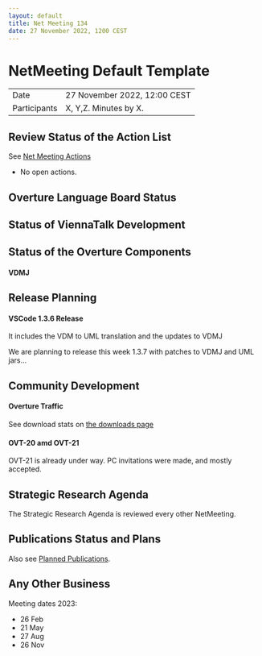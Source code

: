 ```yaml
---
layout: default
title: Net Meeting 134
date: 27 November 2022, 1200 CEST
---
```


<script src="https://code.jquery.com/jquery-1.11.1.min.js">
</script>
<script src="/javascripts/edit.js"></script>
<script>setEditButonNm();</script>

# NetMeeting Default Template

|||
|---|---|
| Date | 27 November 2022, 12:00 CEST |
| Participants | X, Y,Z.  Minutes by X. |


## Review Status of the Action List

See [Net Meeting Actions](https://github.com/overturetool/overturetool.github.io/issues?q=is%3Aopen+is%3Aissue+label%3A%22action+net-meeting%22)

* No open actions.


## Overture Language Board Status



## Status of ViennaTalk Development


##  Status of the Overture Components

#### VDMJ



##  Release Planning

#### VSCode 1.3.6 Release 

It includes the VDM to UML translation and the updates to VDMJ

We are planning to release this week 1.3.7 with patches to VDMJ and UML jars...

#### 

##  Community Development

#### Overture Traffic

See download stats on [the downloads page](https://www.overturetool.org/download/)

#### OVT-20 amd OVT-21


OVT-21 is already under way. PC invitations were made, and mostly accepted.

##  Strategic Research Agenda

The Strategic Research Agenda is reviewed every other NetMeeting.


##  Publications Status and Plans

Also see [Planned Publications](https://www.overturetool.org/publications/PlannedPublications.html).

##  Any Other Business

Meeting dates 2023:

* 26 Feb
* 21 May
* 27 Aug
* 26 Nov

<div id="edit_page_div"></div>

